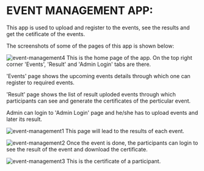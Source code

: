 # EVENT MANAGEMENT APP:

This app is used to upload and register to the events, see the results and get the cetificate of the events.

The screenshots of some of the pages of this app is shown below:

![event-management4](https://user-images.githubusercontent.com/58632626/151351795-65a5fc35-85ab-40d0-8255-ea6c08039544.png)
This is the home page of the app. On the top right corner 'Events', 'Result' and 'Admin Login' tabs are there. 

'Events' page shows the upcoming events details through which one can register to required events. 

'Result' page shows the list of result uploded events through which participants can see and generate the certificates of the perticular event. 

Admin can login to 'Admin Login' page and he/she has to upload events and later its result.

![event-management1](https://user-images.githubusercontent.com/58632626/151351807-85a8b51e-4700-42c6-b174-ff274c2e6f4d.png)
This page will lead to the results of each event.

![event-management2](https://user-images.githubusercontent.com/58632626/151351821-65a7f956-d259-4d20-a2c3-70e08ae0e177.png)
Once the event is done, the participants can login to see the result of the event and download the certificate.  

![event-management3](https://user-images.githubusercontent.com/58632626/151351836-a99d8e33-75cd-4e96-b5ce-dd7727b5bef4.png)
This is the certificate of a participant.
